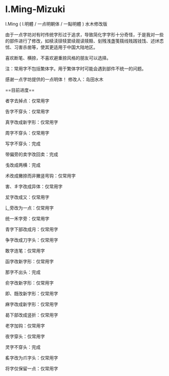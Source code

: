 # I.Ming-Mizuki
I.Ming ( I.明體 / 一点明朝体 / 一點明體 ) 水木修改版

由于一点字坊对有时传统字形过于追求，导致简化字字形十分奇怪，于是我对一些的部件进行了修改，如椟渎牍犊窦续觌读赎黩、刬残浅盏笺篯线贱践钱饯、述炢怸怵、习害杀凿等，使其更适用于中国大陆地区。

喜欢断笔、横捺，不喜欢避重捺风格的朋友可以选择。

注：常用字不包括繁体字。用于繁体字时可能会遇到部件不统一的问题。

感谢一点字坊提供的一点明体！
修改人：岛田水木

==目前进度==

者字去掉点：仅常用字

告字不穿头：仅常用字

真字改成新字形：仅常用字

周字不穿头：仅常用字

写字不穿头：完成

带偏旁的卖字改回卖：完成

戋改成两横：完成

术改成撇捺而非撇竖弯钩：仅常用字

害、丯字改成异体：仅常用字

犮字改成又：仅常用字

辶旁改为一点：仅常用字

统一禾字旁：仅常用字

青字下部改成月：仅常用字

争字改成刀字头：仅常用字

敢字连笔：仅常用字

函字改新字形：仅常用字

那字不出头：完成

俞字改新字形：仅常用字

即、既改新字形：仅常用字

麻字改成新字形：仅常用字

曷下部改成竖折：仅常用字

老字加钩：仅常用字

夜字穿头：仅常用字

灵字不穿头：完成

䍃字改为爪字头：仅常用字

将字仅保留一点：仅常用字
